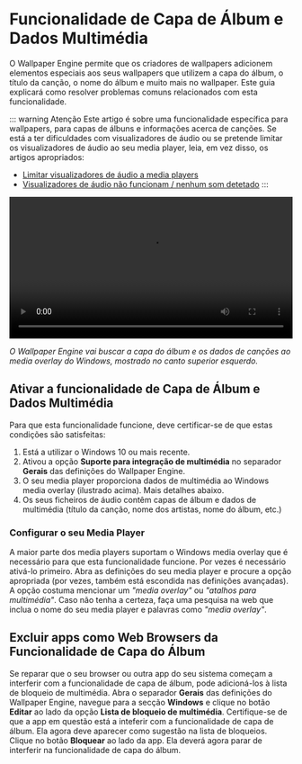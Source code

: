 # Funcionalidade de Capa de Álbum e Dados Multimédia

O Wallpaper Engine permite que os criadores de wallpapers adicionem elementos especiais aos seus wallpapers que utilizem a capa do álbum, o título da canção, o nome do álbum e muito mais no wallpaper. Este guia explicará como resolver problemas comuns relacionados com esta funcionalidade.

::: warning
Atenção
Este artigo é sobre uma funcionalidade específica para wallpapers, para capas de álbuns e informações acerca de canções. Se está a ter dificuldades com visualizadores de áudio ou se pretende limitar os visualizadores de áudio ao seu media player, leia, em vez disso, os artigos apropriados:

* [Limitar visualizadores de áudio a media players](/audio/limittomusicplayer)
* [Visualizadores de áudio não funcionam / nenhum som detetado](/audio/audiodetection)
:::

<video width="100%" controls autoplay loop>
  <source src="/videos/media_controls.mp4" type="video/mp4">
  O seu browser não suporta o tag vídeo.
</video>

*O Wallpaper Engine vai buscar a capa do álbum e os dados de canções ao media overlay do Windows, mostrado no canto superior esquerdo.*

## Ativar a funcionalidade de Capa de Álbum e Dados Multimédia

Para que esta funcionalidade funcione, deve certificar-se de que estas condições são satisfeitas:

1. Está a utilizar o Windows 10 ou mais recente.
2. Ativou a opção **Suporte para integração de multimédia** no separador **Gerais** das definições do Wallpaper Engine.
3. O seu media player proporciona dados de multimédia ao Windows media overlay (ilustrado acima). Mais detalhes abaixo.
4. Os seus ficheiros de áudio contêm capas de álbum e dados de multimédia (título da canção, nome dos artistas, nome do álbum, etc.)

### Configurar o seu Media Player

A maior parte dos media players suportam o Windows media overlay que é necessário para que esta funcionalidade funcione. Por vezes é necessário ativá-lo primeiro. Abra as definições do seu media player e procure a opção apropriada (por vezes, também está escondida nas definições avançadas). A opção costuma mencionar um *"media overlay"* ou *"atalhos para multimédia"*. Caso não tenha a certeza, faça uma pesquisa na web que inclua o nome do seu media player e palavras como *"media overlay"*.

## Excluir apps como Web Browsers da Funcionalidade de Capa do Álbum

Se reparar que o seu browser ou outra app do seu sistema começam a interferir com a funcionalidade de capa de álbum, pode adicioná-los à lista de bloqueio de multimédia. Abra o separador **Gerais** das definições do Wallpaper Engine, navegue para a secção **Windows** e clique no botão **Editar** ao lado da opção **Lista de bloqueio de multimédia**. Certifique-se de que a app em questão está a inteferir com a funcionalidade de capa de álbum. Ela agora deve aparecer como sugestão na lista de bloqueios. Clique no botão **Bloquear** ao lado da app. Ela deverá agora parar de interferir na funcionalidade de capa do álbum.